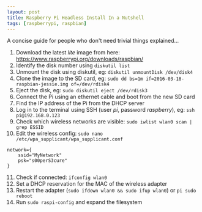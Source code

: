 ```yaml
---
layout: post
title: Raspberry Pi Headless Install In a Nutshell
tags: [raspberrypi, raspbian]
---
```


A concise guide for people who don't need trivial things explained...

1. Download the latest *lite* image from here: https://www.raspberrypi.org/downloads/raspbian/
2. Identify the disk number using `diskutil list`
3. Unmount the disk using diskutil, eg: `diskutil unmountDisk /dev/disk4`
4. Clone the image to the SD card, eg: `sudo dd bs=1m if=2016-03-18-raspbian-jessie.img of=/dev/rdisk4`
5. Eject the disk, eg: `sudo diskutil eject /dev/rdisk3`
6. Connect the Pi using an ethernet cable and boot from the new SD card
7. Find the IP address of the Pi from the DHCP server
8. Log in to the terminal using SSH (user *pi*, password *raspberry*), eg: `ssh pi@192.168.0.123`
9. Check which wireless networks are visible: `sudo iwlist wlan0 scan | grep ESSID`
10. Edit the wireless config: `sudo nano /etc/wpa_supplicant/wpa_supplicant.conf`
```
network={
    ssid="MyNetwork"
    psk="s00perS3cure"
}
```
11. Check if connected: `ifconfig wlan0`
12. Set a DHCP reservation for the MAC of the wireless adapter
13. Restart the adapter (`sudo ifdown wlan0 && sudo ifup wlan0`) or `pi sudo reboot`
14. Run `sudo raspi-config` and expand the filesystem
